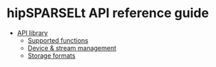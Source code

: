 # hipSPARSELt API reference guide

* [API library](../doxygen/docBin/html/index.html)
  * [Supported functions](./supported-functions.md)
  * [Device & stream management](./device-stream-manage.md)
  * [Storage formats](./storage-format.md)
